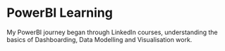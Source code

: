 # PowerBI Learning # 

My PowerBI journey began through LinkedIn courses, understanding the basics of Dashboarding, Data Modelling and Visualisation work. 
